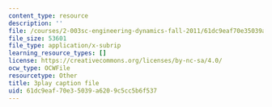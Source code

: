```yaml
---
content_type: resource
description: ''
file: /courses/2-003sc-engineering-dynamics-fall-2011/61dc9eaf70e35039a6209c5cc5b6f537_cecD1w3-SD0.vtt
file_size: 53601
file_type: application/x-subrip
learning_resource_types: []
license: https://creativecommons.org/licenses/by-nc-sa/4.0/
ocw_type: OCWFile
resourcetype: Other
title: 3play caption file
uid: 61dc9eaf-70e3-5039-a620-9c5cc5b6f537
---
```

